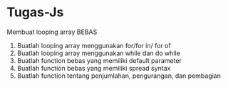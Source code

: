 # Tugas-Js

Membuat looping array BEBAS

1. Buatlah looping array menggunakan for/for in/ for of 
2. Buatlah looping array menggunakan while dan do while
3. Buatlah function bebas yang memiliki default parameter
4. Buatlah function bebas yang memiliki spread syntax
5. Buatlah function tentang penjumlahan, pengurangan, dan pembagian
